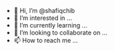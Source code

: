 - 👋 Hi, I’m @shafiqchib
- 👀 I’m interested in ...
- 🌱 I’m currently learning ...
- 💞️ I’m looking to collaborate on ...
- 📫 How to reach me ...

<!---
shafiqchib/shafiqchib is a ✨ special ✨ repository because its `README.md` (this file) appears on your GitHub profile.
You can click the Preview link to take a look at your changes.
--->
